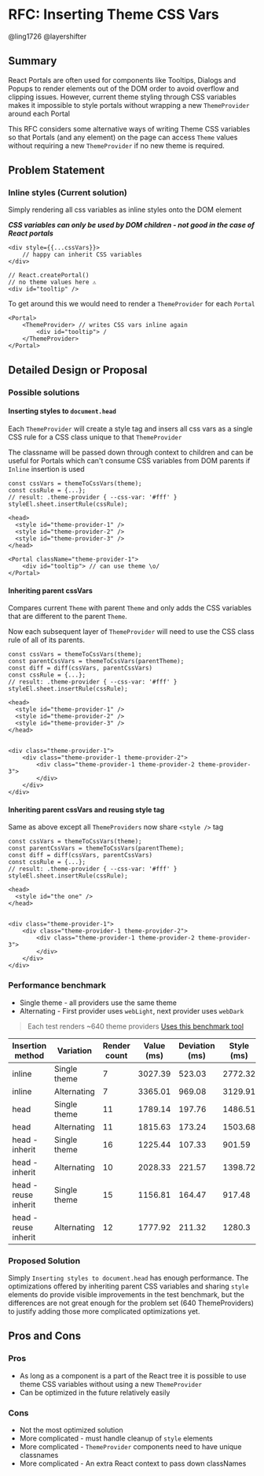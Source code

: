 # RFC: Inserting Theme CSS Vars

@ling1726 @layershifter

## Summary

React Portals are often used for components like Tooltips, Dialogs and Popups to render elements out of the DOM order to avoid overflow and clipping issues. However, current theme styling through CSS variables makes it impossible to style portals without wrapping a new `ThemeProvider` around each Portal

This RFC considers some alternative ways of writing Theme CSS variables so that Portals (and any element) on the page can access `Theme` values without requiring a new `ThemeProvider` if no new theme is required.

## Problem Statement

### Inline styles (Current solution)

Simply rendering all css variables as inline styles onto the DOM element

**_CSS variables can only be used by DOM children - not good in the case of React portals_**

```tsx
<div style={{...cssVars}}>
    // happy can inherit CSS variables
</div>

// React.createPortal()
// no theme values here ⚠
<div id="tooltip" />
```

To get around this we would need to render a `ThemeProvider` for each `Portal`

```tsx
<Portal>
    <ThemeProvider> // writes CSS vars inline again
        <div id="tooltip"> /
    </ThemeProvider>
</Portal>
```

## Detailed Design or Proposal

### Possible solutions

#### Inserting styles to `document.head`

Each `ThemeProvider` will create a style tag and insers all css vars as a single CSS rule for a CSS class unique to that `ThemeProvider`

The classname will be passed down through context to children and can be useful for Portals which can't consume CSS variables from DOM parents if `Inline` insertion is used

```tsx
const cssVars = themeToCssVars(theme);
const cssRule = {...};
// result: .theme-provider { --css-var: '#fff' }
styleEl.sheet.insertRule(cssRule);

<head>
  <style id="theme-provider-1" />
  <style id="theme-provider-2" />
  <style id="theme-provider-3" />
</head>
```

```tsx
<Portal className="theme-provider-1">
    <div id="tooltip"> // can use theme \o/
</Portal>
```

#### Inheriting parent cssVars

Compares current `Theme` with parent `Theme` and only adds the CSS variables that are different to the parent `Theme`.

Now each subsequent layer of `ThemeProvider` will need to use the CSS class rule of all of its parents.

```tsx
const cssVars = themeToCssVars(theme);
const parentCssVars = themeToCssVars(parentTheme);
const diff = diff(cssVars, parentCssVars)
const cssRule = {...};
// result: .theme-provider { --css-var: '#fff' }
styleEl.sheet.insertRule(cssRule);

<head>
  <style id="theme-provider-1" />
  <style id="theme-provider-2" />
  <style id="theme-provider-3" />
</head>


<div class="theme-provider-1">
    <div class="theme-provider-1 theme-provider-2">
        <div class="theme-provider-1 theme-provider-2 theme-provider-3">
        </div>
    </div>
</div>
```

#### Inheriting parent cssVars and reusing style tag

Same as above except all `ThemeProviders` now share `<style />` tag

```tsx
const cssVars = themeToCssVars(theme);
const parentCssVars = themeToCssVars(parentTheme);
const diff = diff(cssVars, parentCssVars)
const cssRule = {...};
// result: .theme-provider { --css-var: '#fff' }
styleEl.sheet.insertRule(cssRule);

<head>
  <style id="the one" />
</head>


<div class="theme-provider-1">
    <div class="theme-provider-1 theme-provider-2">
        <div class="theme-provider-1 theme-provider-2 theme-provider-3">
        </div>
    </div>
</div>
```

### Performance benchmark

- Single theme - all providers use the same theme
- Alternating - First provider uses `webLight`, next provider uses `webDark`

> Each test renders ~640 theme providers
> [Uses this benchmark tool](https://github.com/necolas/react-native-web/tree/master/packages/benchmarks)

| Insertion method      | Variation    | Render count | Value (ms) | Deviation (ms) | Style (ms) | Layout (ms) |
| --------------------- | ------------ | ------------ | ---------- | -------------- | ---------- | ----------- |
| inline                | Single theme | 7            | 3027.39    | 523.03         | 2772.32    | 255.07      |
| inline                | Alternating  | 7            | 3365.01    | 969.08         | 3129.91    | 235.09      |
| head                  | Single theme | 11           | 1789.14    | 197.76         | 1486.51    | 302.63      |
| head                  | Alternating  | 11           | 1815.63    | 173.24         | 1503.68    | 311.95      |
| head - inherit        | Single theme | 16           | 1225.44    | 107.33         | 901.59     | 323.85      |
| head - inherit        | Alternating  | 10           | 2028.33    | 221.57         | 1398.72    | 629.61      |
| head - reuse inherit | Single theme | 15           | 1156.81    | 164.47         | 917.48     | 239.33      |
| head - reuse inherit | Alternating  | 12           | 1777.92    | 211.32         | 1280.3     | 497.19      |

### Proposed Solution

Simply `Inserting styles to document.head` has enough performance. The optimizations offered by inheriting parent CSS variables and sharing `style` elements do provide visible improvements in the test benchmark, but the differences are not great enough for the problem set (640 ThemeProviders) to justify adding those more complicated optimizations yet.

## Pros and Cons

### Pros

- As long as a component is a part of the React tree it is possible to use theme CSS variables without using a new `ThemeProvider`
- Can be optimized in the future relatively easily

### Cons

- Not the most optimized solution
- More complicated - must handle cleanup of `style` elements
- More complicated - `ThemeProvider` components need to have unique classnames
- More complicated - An extra React context to pass down classNames
